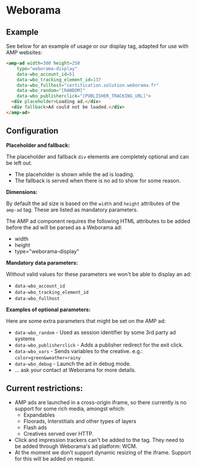 <!---
Copyright 2015 The AMP HTML Authors. All Rights Reserved.

Licensed under the Apache License, Version 2.0 (the "License");
you may not use this file except in compliance with the License.
You may obtain a copy of the License at

      http://www.apache.org/licenses/LICENSE-2.0

Unless required by applicable law or agreed to in writing, software
distributed under the License is distributed on an "AS-IS" BASIS,
WITHOUT WARRANTIES OR CONDITIONS OF ANY KIND, either express or implied.
See the License for the specific language governing permissions and
limitations under the License.
-->

# Weborama

## Example

See below for an example of usage or our display tag, adapted for use with AMP websites:

```html
<amp-ad width=300 height=250
    type="weborama-display"
    data-wbo_account_id=51
    data-wbo_tracking_element_id=137
    data-wbo_fullhost="certification.solution.weborama.fr"
    data-wbo_random="[RANDOM]"
    data-wbo_publisherclick="[PUBLISHER_TRACKING_URL]">
  <div placeholder>Loading ad.</div>
  <div fallback>Ad could not be loaded.</div>
</amp-ad>
```

## Configuration

**Placeholder and fallback:**

The placeholder and fallback `div` elements are completely optional and can be left out.

- The placeholder is shown while the ad is loading.
- The fallback is served when there is no ad to show for some reason.

**Dimensions:**

By default the ad size is based on the `width` and `height` attributes of the `amp-ad` tag. These are listed as mandatory parameters.

The AMP ad component requires the following HTML attributes to be added before the ad will be parsed as a Weborama ad:

- width
- height
- type="weborama-display"

**Mandatory data parameters:**

Without valid values for these parameters we won't be able to display an ad:

- `data-wbo_account_id`
- `data-wbo_tracking_element_id`
- `data-wbo_fullhost`

**Examples of optional parameters:**

Here are some extra parameters that might be set on the AMP ad:

- `data-wbo_random` - Used as session identifier by some 3rd party ad systems
- `data-wbo_publisherclick` - Adds a publisher redirect for the exit click.
- `data-wbo_vars` - Sends variables to the creative. e.g.: `color=green&weather=rainy`
- `data-wbo_debug` - Launch the ad in debug mode.
- ... ask your contact at Weborama for more details.

## Current restrictions:

- AMP ads are launched in a cross-origin iframe, so there currently is no support for some rich media, amongst which:
  - Expandables
  - Floorads, Interstitials and other types of layers
  - Flash ads
  - Creatives served over HTTP.
- Click and impression trackers can't be added to the tag. They need to be added through Weborama's ad platform: WCM.
- At the moment we don't support dynamic resizing of the iframe. Support for this will be added on request.
